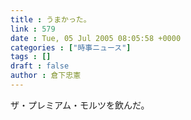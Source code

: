 ```yaml
---
title : うまかった。
link : 579
date : Tue, 05 Jul 2005 08:05:58 +0000
categories : ["時事ニュース"]
tags : []
draft : false
author : 倉下忠憲
---
```


ザ・プレミアム・モルツを飲んだ。<br><br>
